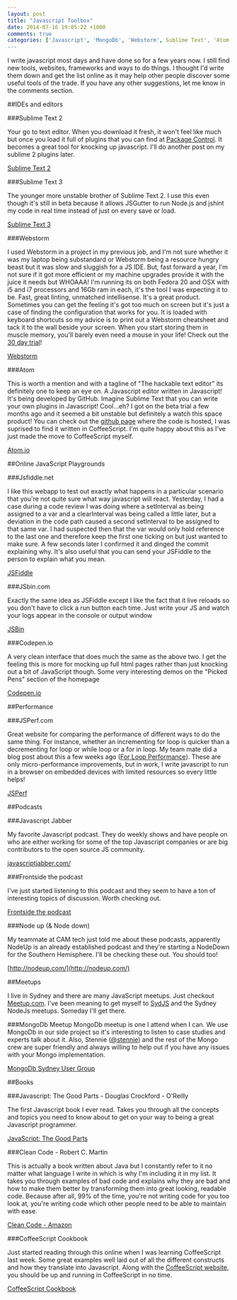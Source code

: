 ```yaml
---
layout: post
title: "Javascript Toolbox"
date: 2014-07-16 19:05:22 +1000
comments: true
categories: ['Javascript', 'MongoDb', 'Webstorm', Sublime Text', 'Atom', 'GitHub']
---
```


I write javascript most days and have done so for a few years now. I still find new tools, websites, frameworks and 
ways to do things. I thought I'd write them down and get the list online as it may help other people discover some 
useful tools of the trade. If you have any other suggestions, let me know in the comments section. 

##IDEs and editors

###Sublime Text 2


Your go to text editor. When you download it fresh, it won't feel like much but once you load it full of plugins 
that you can find at [Package Control](https://sublime.wbond.net/). It becomes a great tool for knocking up javascript. I'll do another post on my sublime 2
 plugins later.

[Sublime Text 2](http://www.sublimetext.com/)

###Sublime Text 3 


The younger more unstable brother of Sublime Text 2. I use this even though it's still in beta because it allows 
JSGutter to run Node.js and jshint my code in real time instead of just on every save or load.

[Sublime Text 3](http://www.sublimetext.com/3)

###Webstorm


I used Webstorm in a project in my previous job, and I'm not sure whether it was my laptop being substandard or Webstorm 
being a resource hungry beast but it was slow and sluggish for a JS IDE. But, fast forward a year, I'm not sure if it 
got more efficient or my machine upgrades provide it with the juice it needs but WHOAAA! I'm running its on both Fedora 20 
and OSX with i5 and i7 processors and 16Gb ram in each, it's the tool I was expecting it to be. Fast, great linting, 
unmatched intellisense. It's a great product. Sometimes you can get the feeling it's got too much on screen but it's 
just a case of finding the configuration that works for you. It is loaded with keyboard shortcuts so my advice is to 
print out a Webstorm cheatsheet and tack it to the wall beside your screen. When you start storing them in muscle 
memory, you'll barely even need a mouse in your life! Check out the [30 day trial](http://www.jetbrains.com/webstorm/download/)! 

[Webstorm](http://www.jetbrains.com/webstorm/)

###Atom


This is worth a mention and with a tagline of "The hackable text editor" its definitely one to keep an eye on. A Javascript 
editor written in Javascript! It's being developed by GitHub. Imagine Sublime Text that you can write your own plugins in 
Javascript! Cool...eh? I got on the beta trial a few months ago and it seemed a bit unstable but definitely a watch 
this space product! You can check out the [github page](https://github.com/atom) where the code is hosted, I was 
suprised to find it written in CoffeeScript. I'm quite happy about this as I've just made the move to CoffeeScript myself. 

[Atom.io](http://atom.io)

##Online JavaScript Playgrounds

###Jsfiddle.net


I like this webapp to test out exactly what happens in a particular scenario that you're not quite sure what way 
javascript will react. Yesterday, I had a case during a code review I was doing where a setInterval as being assigned 
to a var and a clearInterval was being called a little later, but a deviation in the code path caused a second 
setInterval to be assigned to that same var. I had suspected then that the var would only hold reference to the 
last one and therefore keep the first one ticking on but just wanted to make sure. A few seconds later I confirmed 
it and dinged the commit explaining why. It's also useful that you can send your JSFiddle to the person to explain 
what you mean. 

[JSFiddle](http://jsfiddle.net)

###JSbin.com


Exactly the same idea as JSFiddle except I like the fact that it live reloads so you don't have to click a run button 
each time. Just write your JS and watch your logs appear  in the console or output window 

[JSBin](http://jsbin.com)

###Codepen.io


A very clean interface that does much the same as the above two. I get the feeling this is more for mocking up full html 
pages rather than just knocking out a bit of JavaScript though. Some very interesting demos on the "Picked Pens" section
of the homepage

[Codepen.io](http://codepen.io/)



##Performance


###JSPerf.com


Great website for comparing the performance of different ways to do the same thing. For instance, whether an 
incrementing for loop is quicker than a decrementing for loop or while loop or a for in loop. My team mate did a 
blog post about this a few weeks ago 
([For Loop Performance](http://www.christopherlaughlin.co.uk/2014/06/29/javascript-loop-performance/)). 
These are only micro-performance improvements, but in work, I write 
javascript to run in a browser on embedded devices with limited resources so every little helps! 

[JSPerf](http://jsperf.com)

##Podcasts


###Javascript Jabber


My favorite Javascript podcast. They do weekly shows and have people on who are either working for some of the top 
Javascript companies or are big contributors to the open source JS community. 

[javascriptjabber.com/](http://javascriptjabber.com/)

###Frontside the podcast


I've just started listening to this podcast and they seem to have a ton of interesting topics of discussion. 
Worth checking out. 

[Frontside the podcast](https://frontsidethepodcast.simplecast.fm/episodes)

###Node up (& Node down)


My teammate at CAM tech just told me about these podcasts, apparently NodeUp is an already established podcast and 
they're starting a NodeDown for the Southern Hemisphere. I'll be checking these out. You should too! 

[http://nodeup.com/](http://nodeup.com/)


##Meetups


I live in Sydney and there are many JavaScript meetups. Just checkout [Meetup.com](http://www.meetup.com/). 
I've been meaning to get myself to [SydJS](http://www.sydjs.com/) and the Sydney NodeJs meetups. 
Someday I'll get there. 

###MongoDb Meetup
MongoDb meetup is one I attend when I can. We use MongoDb in our side project so it's interesting to listen to case 
studies and experts talk about it. Also, Stennie ([@stennie](http://twitter.com/stennie)) and the rest of the Mongo 
crew are super friendly and always willing to help out if you have any issues with your Mongo implementation. 

[MongoDb Sydney User Group](https://www.google.com.au/url?sa=t&rct=j&q=&esrc=s&source=web&cd=1&cad=rja&uact=8&ved=0CBwQFjAA&url=http%3A%2F%2Fwww.meetup.com%2FSydney-MongoDB-User-Group%2F&ei=q0jGU8SNNYui8AWTuYDICA&usg=AFQjCNG382vYUazai3it5h71d3OhSurkVA&sig2=cI8e_dwfmgOW-cGpL2u4Ig)


##Books


###Javascript: The Good Parts - Douglas Crockford - O'Reilly


The first Javascript book I ever read. Takes you through all the concepts and topics you need to know about to get 
on your way to being a great Javascript programmer.

[JavaScript: The Good Parts](http://shop.oreilly.com/product/9780596517748.do)

###Clean Code - Robert C. Martin


This is actually a book written about Java but I constantly refer to it no matter what language I write in which is 
why I'm including it in my list. It takes you through examples of bad code and explains why they are bad and how to 
make them better by transforming them into great looking, readable code. Because after all, 99% of the time, you're 
not writing code for you too look at, you're writing code which other people need to be able to maintain with ease. 

[Clean Code - Amazon](http://www.amazon.com/Clean-Code-Handbook-Software-Craftsmanship/dp/0132350882)

###CoffeeScript Cookbook

Just started reading through this online when I was learning CoffeeScript last week. Some great examples well laid 
out of all the different constructs and how they translate into Javascript. Along with the [CoffeeScript website](http://coffeescript.org/), 
you should be up and running in CoffeeScript in no time. 

[CoffeeScript Cookbook](http://coffeescriptcookbook.com/)
